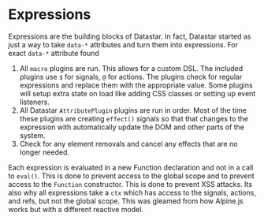 # Expressions

Expressions are the building blocks of Datastar. In fact, Datastar started as just a way to take `data-*` attributes and turn them into expressions. For exact `data-*` attribute found

1. All `macro` plugins are run. This allows for a custom DSL. The included plugins use `$` for signals, `@` for actions. The plugins check for regular expressions and replace them with the appropriate value. Some plugins will setup extra state on load like adding CSS classes or setting up event listeners.
2. All Datastar `AttributePlugin` plugins are run in order. Most of the time these plugins are creating `effect()` signals so that that changes to the expression with automatically update the DOM and other parts of the system.
3. Check for any element removals and cancel any effects that are no longer needed.

Each expression is evaluated in a new Function declaration and not in a call to `eval()`. This is done to prevent access to the global scope and to prevent access to the `Function` constructor. This is done to prevent XSS attacks. Its also why all expressions take a `ctx` which has access to the signals, actions, and refs, but not the global scope. This was gleamed from how Alpine.js works but with a different reactive model.
